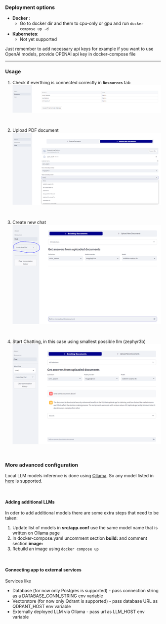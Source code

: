 ### Deployment options
- **Docker** :
    - Go to docker dir and them to cpu-only or gpu and run `docker compose up -d`
- **Kubernetes**:
    - Not yet supported

Just remember to add necessary api keys for example if you want to use OpenAI models, provide OPENAI api key in docker-compose file
<hr>

### Usage

1. Check if everthing is connected correctly in **`Resources`** tab
    ![image](imgs/resources.png)

<br>

2. Upload PDF document
    ![image](imgs/upload_and_embed.png)

<br>

3. Create new chat
    ![image](imgs/start_chat.png)

<br>

4. Start Chatting, in this case using smallest possible llm (zephyr3b)
    ![image](imgs/example_query.png)

<br>

### More advanced configuration

Local LLM models inference is done using [Ollama]('https://ollama.ai/'). So any model listed in [here](https://ollama.ai/library) is supported.

<br>

#### Adding additional LLMs
In oder to add additional models there are some extra steps that need to be taken:

1. Update list of models in **src/app.conf** use the same model name that is written on Ollama page
2. In docker-compose.yaml uncomment section **build:** and comment section **image:**
3. Rebuild an image using `docker compose up`

<br>

#### Connecting app to external services

Services like
- Database (for now only Postgres is supported) - pass connection string as a DATABASE_CONN_STRING env variable
- Vectorstore (for now only Qdrant is supported) - pass database URL as QDRANT_HOST env variable
- Externally deployed LLM via Ollama - pass url as LLM_HOST env variable
